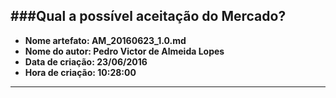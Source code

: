 ###Qual a possível aceitação do Mercado?
-----
* **Nome artefato: AM_20160623_1.0.md**
* **Nome do autor: Pedro Victor de Almeida Lopes**
* **Data de criação: 23/06/2016**
* **Hora de criação: 10:28:00**

------